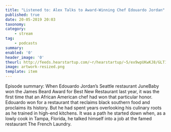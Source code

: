```yaml
---
title: "Listened to: Alex Talks to Award-Winning Chef Edouardo Jordan"
published: true
date: 20-05-2019 20:03
taxonomy:
category:
	- stream
tag:
	- podcasts
summary:
enabled: '0'
header_image: '0'
theurl: http://feeds.hearstartup.com/~r/hearstartup/~5/ex9wpUKwKJ8/GLT1484283044.mp3
image: artwork-resized.png
template: item
---
```

 
Episode summary: When Edouardo Jordan’s Seattle restaurant JuneBaby won the James Beard Award for Best New Restaurant last year, it was the first time that an African American chef had won that particular honor. Edouardo won for a restaurant that reclaims black southern food and proclaims its history. But he had spent years overlooking his culinary roots as he trained in high-end kitchens. It was a path he started down when, as a lowly cook in Tampa, Florida, he talked himself into a job at the famed restaurant The French Laundry.
